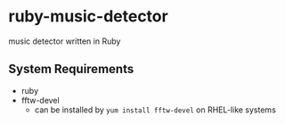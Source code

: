 # ruby-music-detector

music detector written in Ruby

## System Requirements

- ruby
- fftw-devel
  - can be installed by `yum install fftw-devel` on RHEL-like systems
